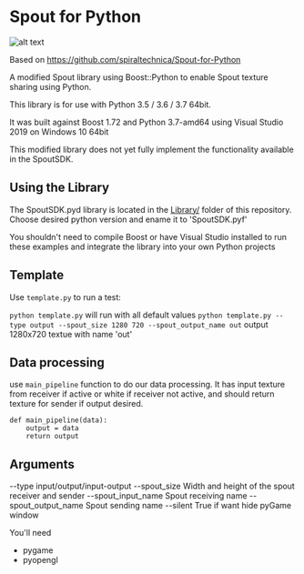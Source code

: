 # Spout for Python

![alt text](https://raw.githubusercontent.com/Ajasra/Spout-for-Python/Images/spout.JPG)

Based on https://github.com/spiraltechnica/Spout-for-Python

A modified Spout library using Boost::Python to enable Spout texture sharing using Python.

This library is for use with Python 3.5 / 3.6 / 3.7 64bit. 

It was built against Boost 1.72 and Python 3.7-amd64 using Visual Studio 2019 on Windows 10 64bit

This modified library does not yet fully implement the functionality available in the SpoutSDK. 

## Using the Library
The SpoutSDK.pyd library is located in the [Library/](Library/) folder of this repository. Choose desired python version and ename it to 'SpoutSDK.pyf'

You shouldn't need to compile Boost or have Visual Studio installed to run these examples and integrate the library into your own Python projects

## Template

Use ```template.py``` to run a test:

```python template.py``` will run with all default values
```python template.py --type output --spout_size 1280 720 --spout_output_name out``` output 1280x720 textue with name 'out'

## Data processing
use ```main_pipeline``` function to do our data processing. It has input texture from receiver if active or white if receiver not active, and should return texture for sender if output desired.

```""" here your functions """
def main_pipeline(data):
    output = data
    return output
```


## Arguments
--type input/output/input-output
--spout_size Width and height of the spout receiver and sender
--spout_input_name Spout receiving name
--spout_output_name Spout sending name
--silent True if want hide pyGame window


You'll need
- pygame
- pyopengl
